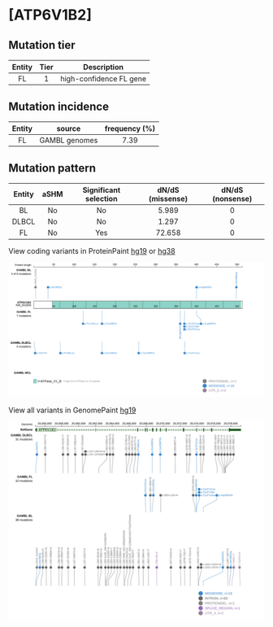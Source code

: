 # [ATP6V1B2]

## Mutation tier

|Entity|Tier|Description            |
|:------:|:----:|-----------------------|
|FL    |1   |high-confidence FL gene|
## Mutation incidence

|Entity|source       |frequency (%)|
|:------:|:-------------:|:-------------:|
|FL    |GAMBL genomes|7.39         |

## Mutation pattern

|Entity|aSHM|Significant selection|dN/dS (missense)|dN/dS (nonsense)|
|:------:|:----:|:---------------------:|:----------------:|:----------------:|
|BL    |No  |No                   | 5.989          |0               |
|DLBCL |No  |No                   | 1.297          |0               |
|FL    |No  |Yes                  |72.658          |0               |



View coding variants in ProteinPaint [hg19](https://www.bcgsc.ca/downloads/morinlab/GAMBL/test/genes/ATP6V1B2_protein.html)  or [hg38](https://www.bcgsc.ca/downloads/morinlab/GAMBL/test/genes/ATP6V1B2_protein_hg38.html)

![image](images/proteinpaint/ATP6V1B2_NM_001693.svg)

View all variants in GenomePaint [hg19](https://www.bcgsc.ca/downloads/morinlab/GAMBL/test/genes/ATP6V1B2.html)

![image](images/proteinpaint/ATP6V1B2.svg)
